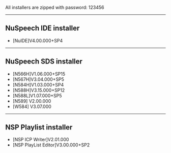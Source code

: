 All installers are zipped with password: 123456

-------------
NuSpeech IDE installer
-------------
- [NuIDE]V4.00.000+SP4

-------------
NuSpeech SDS installer
-------------
- [N566H]V1.06.000+SP15
- [N567H]V3.04.000+SP5
- [N584H]V1.03.000+SP4
- [N588H]V3.15.000+SP12
- [N588L]V1.07.000+SP5
- [N589] V2.00.000
- [W584] V3.07.000

-------------
NSP Playlist installer
-------------
- [NSP ICP Writer]V2.01.000
- [NSP PlayList Editor]V3.00.000+SP2